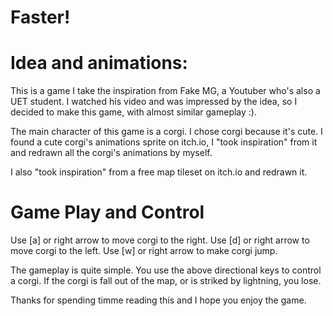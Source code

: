 # Faster!
# Idea and animations: 
This is a game I take the inspiration from Fake MG, a Youtuber who's also a UET student. I watched his video and was impressed by the idea, so I decided to make this game, with almost similar gameplay :).

The main character of this game is a corgi. I chose corgi because it's cute. I found a cute corgi's animations sprite on itch.io, I "took inspiration" from it and redrawn all the corgi's animations by myself.

I also "took inspiration" from a free map tileset on itch.io and redrawn it.

# Game Play and Control
Use [a] or right arrow to move corgi to the right.
Use [d] or right arrow to move corgi to the left.
Use [w] or right arrow to make corgi jump.

The gameplay is quite simple. You use the above directional keys to control a corgi. If the corgi is fall out of the map, or is striked by lightning, you lose.

Thanks for spending timme reading this and I hope you enjoy the game.
